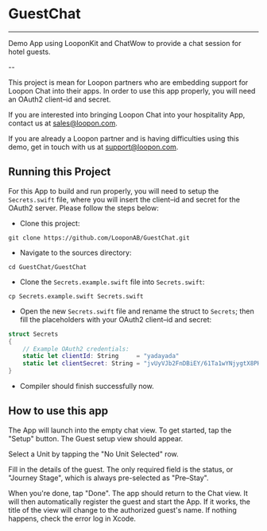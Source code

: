 # GuestChat

----

Demo App using LooponKit and ChatWow to provide a chat session for hotel guests.

--

This project is mean for Loopon partners who are embedding support for Loopon Chat into their apps. In order to use this app properly, you will need an OAuth2 client–id and secret.

If you are interested into bringing Loopon Chat into your hospitality App, contact us at [sales@loopon.com](mailto:sales@loopon.com).

If you are already a Loopon partner and is having difficulties using this demo, get in touch with us at [support@loopon.com](mailto:support@loopon.com).

## Running this Project

For this App to build and run properly, you will need to setup the `Secrets.swift` file, where you will insert the client–id and secret for the OAuth2 server. Please follow the steps below:

* Clone this project:

```shell
git clone https://github.com/LooponAB/GuestChat.git
```

* Navigate to the sources directory:

```shell
cd GuestChat/GuestChat
```

* Clone the `Secrets.example.swift` file into `Secrets.swift`:

```shell
cp Secrets.example.swift Secrets.swift
```

* Open the new `Secrets.swift` file and rename the struct to `Secrets`; then fill the placeholders with your OAuth2 client–id and secret:

```swift
struct Secrets
{
	// Example OAuth2 credentials:
	static let clientId: String		= "yadayada"
	static let clientSecret: String	= "jvUyVJb2FnDBiEY/61Ta1wYNjygtX8PHVN1FG4VBZJs="
}
```

* Compiler should finish successfully now.

## How to use this app

The App will launch into the empty chat view. To get started, tap the "Setup" button. The Guest setup view should appear.

Select a Unit by tapping the "No Unit Selected" row.

Fill in the details of the guest. The only required field is the status, or "Journey Stage", which is always pre-selected as "Pre–Stay".

When you're done, tap "Done". The app should return to the Chat view. It will then automatically register the guest and start the App. If it works, the title of the view will change to the authorized guest's name. If nothing happens, check the error log in Xcode.